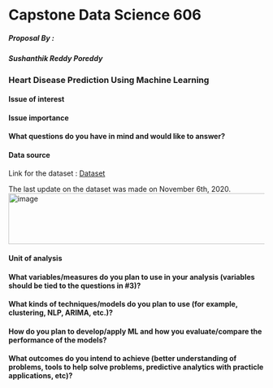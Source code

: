 # Capstone Data Science 606 
##### Proposal By :
##### Sushanthik Reddy Poreddy
### Heart Disease Prediction Using Machine Learning

#### Issue of interest

#### Issue importance

#### What questions do you have in mind and would like to answer?

#### Data source 

Link for the dataset : [Dataset](https://ieee-dataport.org/open-access/heart-disease-dataset-comprehensive)

The last update on the dataset was made on November 6th, 2020.
<img width="900" height="100" alt="image" src="https://ieee-dataport.org/sites/default/files/heart.PNG">

#### Unit of analysis

#### What variables/measures do you plan to use in your analysis (variables should be tied to the questions in #3)?

#### What kinds of techniques/models do you plan to use (for example, clustering, NLP, ARIMA, etc.)?
#### How do you plan to develop/apply ML and how you evaluate/compare the performance of the models?
#### What outcomes do you intend to achieve (better understanding of problems, tools to help solve problems, predictive analytics with practicle applications, etc)?
